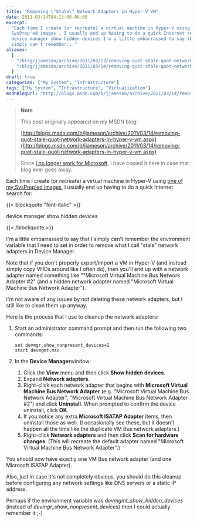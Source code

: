 ```yaml
---
title: "Removing \"Stale\" Network Adapters in Hyper-V VM"
date: 2011-03-14T04:13:00-06:00
excerpt:
  "Each time I create (or recreate) a virtual machine in Hyper-V using one of my
  SysPrep'ed images , I usually end up having to do a quick Internet search for:
  device manager show hidden devices I'm a little embarrassed to say that I
  simply can't remember..."
aliases:
  [
    "/blog/jjameson/archive/2011/03/13/removing-quot-stale-quot-network-adapters-in-hyper-v-vm.aspx",
    "/blog/jjameson/archive/2011/03/14/removing-quot-stale-quot-network-adapters-in-hyper-v-vm.aspx",
  ]
draft: true
categories: ["My System", "Infrastructure"]
tags: ["My System", "Infrastructure", "Virtualization"]
msdnBlogUrl: "http://blogs.msdn.com/b/jjameson/archive/2011/03/14/removing-quot-stale-quot-network-adapters-in-hyper-v-vm.aspx"
---
```


> **Note**
>
> This post originally appeared on my MSDN blog:
>
> [http://blogs.msdn.com/b/jjameson/archive/2011/03/14/removing-quot-stale-quot-network-adapters-in-hyper-v-vm.aspx](http://blogs.msdn.com/b/jjameson/archive/2011/03/14/removing-quot-stale-quot-network-adapters-in-hyper-v-vm.aspx)
>
> Since
> [I no longer work for Microsoft](/blog/jjameson/2011/09/02/last-day-with-microsoft),
> I have copied it here in case that blog ever goes away.

Each time I create (or recreate) a virtual machine in Hyper-V using
[one of my SysPrep'ed images](/blog/jjameson/2009/08/13/using-sysprep-ed-vhds-for-new-hyper-v-virtual-machines),
I usually end up having to do a quick Internet search for:

{{< blockquote "font-italic" >}}

device manager show hidden devices

{{< /blockquote >}}

I'm a little embarrassed to say that I simply can't remember the environment
variable that I need to set in order to remove what I call "stale" network
adapters in Device Manager.

Note that if you don't properly export/import a VM in Hyper-V (and instead
simply copy VHDs around like I often do), then you'll end up with a network
adapter named something like ""Microsoft Virtual Machine Bus Network Adapter #2"
(and a hidden network adapter named "Microsoft Virtual Machine Bus Network
Adapter").

I'm not aware of any issues by *not* deleting these network adapters, but I
still like to clean them up anyway.

Here is the process that I use to cleanup the network adapters:

1. Start an administrator command prompt and then run the following two commands:
   
   ```
   set devmgr_show_nonpresent_devices=1
   start devmgmt.msc
   ```

2. In the **Device Manager**window:
   
   1. Click the **View** menu and then click **Show hidden devices**.
   2. Expand **Network adapters**.
   3. Right-click each network adapter that begins with **Microsoft Virtual
      Machine Bus Network Adapter** (e.g. "Microsoft Virtual Machine Bus Network
      Adapter", "Microsoft Virtual Machine Bus Network Adapter #2") and click
      **Uninstall**. When prompted to confirm the device uninstall, click
      **OK**.
   4. If you notice any extra **Microsoft ISATAP Adapter** items, then uninstall
      those as well. (I occasionally see these, but it doesn't happen all the
      time like the duplicate VM Bus network adapters.)
   5. Right-click **Network adapters** and then click **Scan for hardware
      changes**. (This will recreate the default adapter named "Microsoft
      Virtual Machine Bus Network Adapter".)

You should now have exactly one VM Bus network adapter (and one Microsoft ISATAP
Adapter).

Also, just in case it's not completely obvious, you should do this cleanup
before configuring any network settings like DNS servers or a static IP address.

Perhaps if the environment variable was <var>devmgmt_show_hidden_devices</var>
(instead of <var>devmgr_show_nonpresent_devices</var>) then I could actually
remember it ;-)
